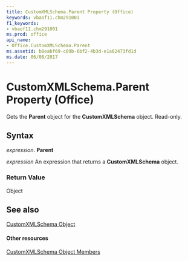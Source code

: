 ```yaml
---
title: CustomXMLSchema.Parent Property (Office)
keywords: vbaof11.chm291001
f1_keywords:
- vbaof11.chm291001
ms.prod: office
api_name:
- Office.CustomXMLSchema.Parent
ms.assetid: b8eabf69-c09b-6bf2-4b3d-e1a62473fd1d
ms.date: 06/08/2017
---
```



# CustomXMLSchema.Parent Property (Office)

Gets the  **Parent** object for the **CustomXMLSchema** object. Read-only.


## Syntax

 _expression_. **Parent**

 _expression_ An expression that returns a **CustomXMLSchema** object.


### Return Value

Object


## See also


[CustomXMLSchema Object](customxmlschema-object-office.md)
#### Other resources


[CustomXMLSchema Object Members](customxmlschema-members-office.md)

